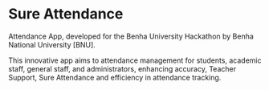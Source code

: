# Sure Attendance

Attendance App, developed for the Benha University Hackathon by Benha National University [BNU].

This innovative app aims to attendance management for students, academic staff, general staff, and administrators, enhancing accuracy, Teacher Support, Sure Attendance and efficiency in attendance tracking.
